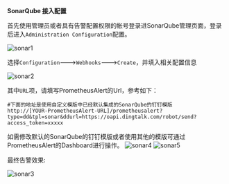  **SonarQube 接入配置**
 
 首先使用管理员或者具有告警配置权限的帐号登录进SonarQube管理页面，登录后进入`Administration Configuration`配置。
 
 ![sonar1](https://raw.githubusercontent.com/feiyu563/PrometheusAlert/master/doc/sonar1.png)
 
 选择`Configuration`--->`Webhooks`--->`Create`，并填入相关配置信息
 
  ![sonar2](https://raw.githubusercontent.com/feiyu563/PrometheusAlert/master/doc/sonar2.png)
 
 其中`URL`项，请填写PrometheusAlert的Url，参考如下：
 ```
#下面的地址是使用自定义模版中已经默认集成的SonarQube的钉钉模版
http://[YOUR-PrometheusAlert-URL]/prometheusalert?type=dd&tpl=sonar&ddurl=https://oapi.dingtalk.com/robot/send?access_token=xxxxx
```

如需修改默认的SonarQube的钉钉模版或者使用其他的模版可通过PrometheusAlert的Dashboard进行操作。
 ![sonar4](https://raw.githubusercontent.com/feiyu563/PrometheusAlert/master/doc/sonar4.png)
 ![sonar5](https://raw.githubusercontent.com/feiyu563/PrometheusAlert/master/doc/sonar5.png)


 最终告警效果:
 
 ![sonar3](https://raw.githubusercontent.com/feiyu563/PrometheusAlert/master/doc/sonar3.png)